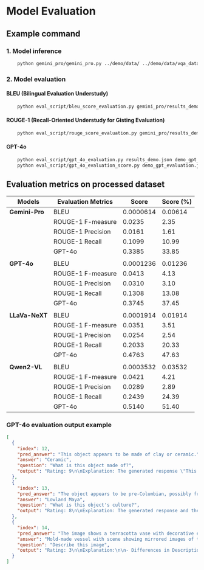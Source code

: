 # Model Evaluation

## Example command
### 1. Model inference
```bash
    python gemini_pro/gemini_pro.py ../demo/data/ ../demo/data/vqa_data.json gemini_pro/results_demo.json
```

### 2. Model evaluation
#### BLEU (Bilingual Evaluation Understudy)
```bash
    python eval_script/bleu_score_evaluation.py gemini_pro/results_demo.json
```
#### ROUGE-1 (Recall-Oriented Understudy for Gisting Evaluation)
```bash
    python eval_script/rouge_score_evaluation.py gemini_pro/results_demo.json
```
#### GPT-4o
```bash
    python eval_script/gpt_4o_evaluation.py results_demo.json demo_gpt_evaluation.json
    python eval_script/gpt_4o_evaluation_score.py demo_gpt_evaluation.json
```


## Evaluation metrics on processed dataset

|  Models  | Evaluation Metrics       |    Score    |     Score (%)    |
|----------|--------------------------|-------------|-------------|
|**Gemini-Pro**| BLEU                     |   0.0000614  | 0.00614 |
|          | ROUGE-1 F-measure                       |  0.0235   | 2.35 |
|          | ROUGE-1 Precision                |  0.0161   |  1.61 |
|          | ROUGE-1 Recall                |  0.1099   |  10.99 |
|          | GPT-4o                   |  0.3385   |  33.85 |
||
|**GPT-4o**| BLEU                     |   0.0001236  | 0.01236 |
|          | ROUGE-1 F-measure                        |  0.0413   | 4.13 |
|          | ROUGE-1 Precision                |  0.0310   |  3.10 |
|          | ROUGE-1 Recall                |  0.1308   |  13.08 |
|          | GPT-4o                   |  0.3745   |  37.45 |
||
|**LLaVa-NeXT**| BLEU                     |   0.0001914  | 0.01914 |
|          | ROUGE-1 F-measure                        |  0.0351   | 3.51 |
|          | ROUGE-1 Precision                |  0.0254   | 2.54 |
|          | ROUGE-1 Recall                |  0.2033   |  20.33 |
|          | GPT-4o                   |  0.4763   | 47.63 |
||
|**Qwen2-VL**| BLEU                     |   0.0003532  | 0.03532 |
|          | ROUGE-1 F-measure                        |  0.0421   | 4.21 |
|          | ROUGE-1 Precision                |  0.0289   | 2.89 |
|          | ROUGE-1 Recall                |  0.2439   |  24.39 |
|          | GPT-4o                   |  0.5140   | 51.40 |

### GPT-4o evaluation output example
```json
[
  {
    "index": 12,
    "pred_answer": "This object appears to be made of clay or ceramic.",
    "answer": "Ceramic",
    "question": "What is this object made of?",
    "output": "Rating: 9\n\nExplanation: The generated response \"This object appears to be made of clay or ceramic\" closely matches the ground truth \"Ceramic.\" Both responses identify ceramic as the material, which is correct. However, the generated response introduces uncertainty by saying \"appears to be made of\" and includes \"clay,\" which is not part of the ground truth. These additions slightly differentiate it from the succinct and certain nature of the ground truth text."
  },
  {
    "index": 13,
    "pred_answer": "The object appears to be pre-Columbian, possibly from the Mesoamerican region, such as Mayan or Aztec culture, due to its intricate carvings and style.",
    "answer": "Lowland Maya",
    "question": "What is this object's culture?",
    "output": "Rating: 8\n\nExplanation: The generated response and the ground truth text both indicate a connection to the Maya culture. The generated response suggests the object is possibly Mayan or Aztec from the Mesoamerican region, while the ground truth specifies \"Lowland Maya.\" The generated response is broader and includes \"possibly\" and \"Aztec,\" which is not mentioned in the ground truth. However, it correctly identifies the intricate carvings and style indicative of pre-Columbian Mesoamerican artifacts. The main difference is the generated response's broader scope, including the Aztec culture, which slightly diverges from the specific Maya identification."
  },
  {
    "index": 14,
    "pred_answer": "The image shows a terracotta vase with decorative engravings. It is an earthy reddish-brown color and has a detailed pattern etched on its surface, including swirling designs, which may depict intricate motifs or symbols. The vase is narrow towards the top, with a slightly flared base.",
    "answer": "Mold-made vessel with scene showing mirrored images of the ruler of the Maya Underworld.",
    "question": "Describe this image",
    "output": "Rating: 3\n\nExplanation:\n\n- Differences in Description:\n  The generated response describes a \"terracotta vase with decorative engravings\" and highlights its \"earthy reddish-brown color,\" \"detailed pattern,\" and \"swirling designs.\" It emphasizes the shape of the vase, mentioning a \"narrow top\" and \"slightly flared base.\" However, it lacks specific cultural or contextual information.\n\n- Ground Truth Specificity:\n  The ground truth text is more specific, identifying the object as a \"mold-made vessel\" featuring \"mirrored images of the ruler of the Maya Underworld.\" This provides clear historical and cultural context, which is entirely missing from the generated response.\n\n- Overall Assessment:\n  The generated response is somewhat relevant as it correctly identifies a vase-like object with a decorative aspect, but misses the essential cultural significance and specific details provided in the ground truth. The differences in focus and the absence of the historical context result in a low rating."
  }
]
```
